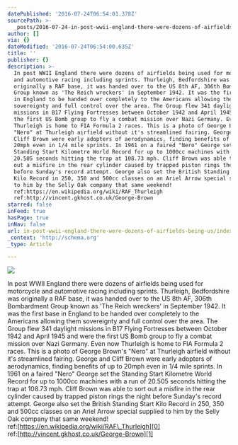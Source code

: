 ```yaml
---
datePublished: '2016-07-24T06:54:01.378Z'
sourcePath: >-
  _posts/2016-07-24-in-post-wwii-england-there-were-dozens-of-airfields-being-us.md
author: []
via: {}
dateModified: '2016-07-24T06:54:00.635Z'
title: ''
publisher: {}
description: >-
  In post WWII England there were dozens of airfields being used for motorcycle
  and automotive racing including sprints. Thurleigh, Bedfordshire was
  originally a RAF base, it was handed over to the US 8th AF, 306th Bombardment
  Group known as 'The Reich wreckers' in September 1942. It was the first base
  in England to be handed over completely to the Americans allowing them
  sovereignty and full control over the area. The Group flew 341 daylight
  missions in B17 Flying Fortresses between October 1942 and April 1945 and were
  the first US Bomb group to fly a combat mission over Nazi Germany. Even now
  Thurleigh is home to FIA Formula 2 races. This is a photo of George Brown's
  "Nero" at Thurleigh airfield without it's streamlined fairing. George and
  Cliff Brown were early adopters of aerodynamics, finding benefits of up to
  20mph even in 1/4 mile sprints. In 1961 on a faired "Nero" George set the
  Standing Start Kilometre World Record for up to 1000cc machines with a run of
  20.505 seconds hitting the trap at 108.73 mph. Cliff Brown was able to sort
  out a misfire in the rear cylinder caused by trapped piston rings the night
  before Sunday's record attempt. George also set the British Standing Start
  Kilo Record in 250, 350 and 500cc classes on an Ariel Arrow special supplied
  to him by the Selly Oak company that same weekend!
  ref:https://en.wikipedia.org/wiki/RAF_Thurleigh
  ref:http://vincent.gkhost.co.uk/George-Brown
starred: false
inFeed: true
hasPage: true
inNav: false
url: in-post-wwii-england-there-were-dozens-of-airfields-being-us/index.html
_context: 'http://schema.org'
_type: Article

---
```

![](https://the-grid-user-content.s3-us-west-2.amazonaws.com/70e83d08-cf04-4636-bc16-dae42b86c6b4.jpg)

In post WWII England there were dozens of airfields being used for motorcycle and automotive racing including sprints. Thurleigh, Bedfordshire was originally a RAF base, it was handed over to the US 8th AF, 306th Bombardment Group known as 'The Reich wreckers' in September 1942\. It was the first base in England to be handed over completely to the Americans allowing them sovereignty and full control over the area. The Group flew 341 daylight missions in B17 Flying Fortresses between October 1942 and April 1945 and were the first US Bomb group to fly a combat mission over Nazi Germany. Even now Thurleigh is home to FIA Formula 2 races. This is a photo of George Brown's "Nero" at Thurleigh airfield without it's streamlined fairing. George and Cliff Brown were early adopters of aerodynamics, finding benefits of up to 20mph even in 1/4 mile sprints. In 1961 on a faired "Nero" George set the Standing Start Kilometre World Record for up to 1000cc machines with a run of 20.505 seconds hitting the trap at 108.73 mph. Cliff Brown was able to sort out a misfire in the rear cylinder caused by trapped piston rings the night before Sunday's record attempt. George also set the British Standing Start Kilo Record in 250, 350 and 500cc classes on an Ariel Arrow special supplied to him by the Selly Oak company that same weekend!  
ref:[https://en.wikipedia.org/wiki/RAF\_Thurleigh][0]  
ref:[http://vincent.gkhost.co.uk/George-Brown][1]

[0]: https://en.wikipedia.org/wiki/RAF_Thurleigh
[1]: http://vincent.gkhost.co.uk/George-Brown